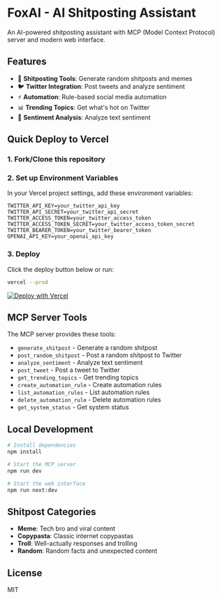 # FoxAI - AI Shitposting Assistant

An AI-powered shitposting assistant with MCP (Model Context Protocol) server and modern web interface.

## Features

- 🤖 **Shitposting Tools**: Generate random shitposts and memes
- 🐦 **Twitter Integration**: Post tweets and analyze sentiment
- ⚡ **Automation**: Rule-based social media automation
- 📊 **Trending Topics**: Get what's hot on Twitter
- 🎯 **Sentiment Analysis**: Analyze text sentiment

## Quick Deploy to Vercel

### 1. Fork/Clone this repository

### 2. Set up Environment Variables

In your Vercel project settings, add these environment variables:

```
TWITTER_API_KEY=your_twitter_api_key
TWITTER_API_SECRET=your_twitter_api_secret
TWITTER_ACCESS_TOKEN=your_twitter_access_token
TWITTER_ACCESS_TOKEN_SECRET=your_twitter_access_token_secret
TWITTER_BEARER_TOKEN=your_twitter_bearer_token
OPENAI_API_KEY=your_openai_api_key
```

### 3. Deploy

Click the deploy button below or run:

```bash
vercel --prod
```

[![Deploy with Vercel](https://vercel.com/button)](https://vercel.com/new/clone?repository-url=https://github.com/yourusername/foxai)

## MCP Server Tools

The MCP server provides these tools:

- `generate_shitpost` - Generate a random shitpost
- `post_random_shitpost` - Post a random shitpost to Twitter
- `analyze_sentiment` - Analyze text sentiment
- `post_tweet` - Post a tweet to Twitter
- `get_trending_topics` - Get trending topics
- `create_automation_rule` - Create automation rules
- `list_automation_rules` - List automation rules
- `delete_automation_rule` - Delete automation rules
- `get_system_status` - Get system status

## Local Development

```bash
# Install dependencies
npm install

# Start the MCP server
npm run dev

# Start the web interface
npm run next:dev
```

## Shitpost Categories

- **Meme**: Tech bro and viral content
- **Copypasta**: Classic internet copypastas
- **Troll**: Well-actually responses and trolling
- **Random**: Random facts and unexpected content

## License

MIT 